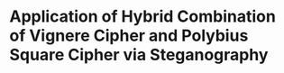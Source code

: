 # Application of Hybrid Combination of Vignere Cipher and Polybius Square Cipher via Steganography
 
